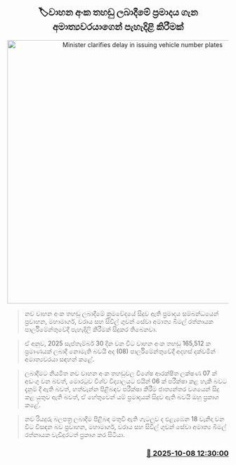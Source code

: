 <p align='center'><b><h2 align='center' title='Minister clarifies delay in issuing vehicle number plates'>🏷වාහන අංක තහඩු ලබාදීමේ ප්‍රමාදය ගැන අමාත්‍යවරයාගෙන් පැහැදිළි කිරීමක්</h2></b></p>
<p align='center'><img src='https://helakuru.sgp1.cdn.digitaloceanspaces.com/esana/images/lib/number-plate[1].jpg' width='600' alt='Minister clarifies delay in issuing vehicle number plates'></p>

> නව වාහන අංක තහඩු ලබාදීමේ ක්‍රමවේදයේ සිදුව ඇති ප්‍රමාදය සම්බන්ධයෙන් ප්‍රවාහන, මහාමාර්ග, වරාය සහ සිවිල් ගුවන් සේවා අමාත්‍ය බිමල් රත්නායක පාර්ලිමේන්තුවේදී පැහැදිලි කිරීමක් සිදුකර තිබෙනවා.

> ඒ අනුව, 2025 සැප්තැම්බර් 30 දින වන විට වාහන අංක තහඩු 165,512 ක ප්‍රමාණයක් ලබාදී නොමැති බවයි අද (08) පාර්ලිමේන්තුවේදී අදහස් දක්වමින් අමාත්‍යවරයා සඳහන් කළේ.

> ලබාදීමට නියමිත නව වාහන අංක තහඩුවල විශේෂ ආරක්ෂිත ලක්ෂණ 07 ක් අඩංගු වන බවත්, මොරටුව විශ්ව විද්‍යාලයට එයින් 06 ක් පරීක්ෂා කළ හැකි බවට දැනුම් දී ඇති බවත්, හත්වැන්න පිළිබඳව පරීක්ෂා කිරීම ජාත්‍යන්තර වශයෙන් සිදු කළ යුතුව ඇති බවත්, ඒ හේතුවෙන් යම් ප්‍රමාදයක් සිදුව ඇති බවයි ඔහු ප්‍රකාශ කළේ.

> නව රියදුරු බලපත්‍ර ලබාදීම පිළිබඳ මතුවී ඇති ගැටලුව ද එළැඹෙන 18 වැනිදා වන විට විසඳන බව ප්‍රවාහන, මහාමාර්ග, වරාය සහ සිවිල් ගුවන් සේවා අමාත්‍ය බිමල් රත්නායක වැඩිදුරටත් ප්‍රකාශ කර සිටියා.



<h3 align='right'><a href='https://www.helakuru.lk/esana/p/114303/'>📅 2025-10-08 12:30:00</a></h3>
